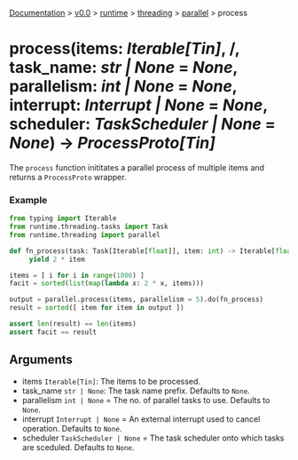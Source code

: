 [Documentation](/docs/documentation.md) >
 [v0.0](/docs/0.0/version.md) >
  [runtime](/docs/0.0/runtime/module.md) >
   [threading](/docs/0.0/runtime/threading/module.md) >
    [parallel](/docs/0.0/runtime/threading/parallel/module.md) >
     process

# process(items: _Iterable[Tin]_, /, task_name: _str | None_ = _None_, parallelism: _int | None_ = _None_, interrupt: _Interrupt | None_ = _None_, scheduler: _TaskScheduler | None_ = _None_) -> _ProcessProto[Tin]_

The `process` function inititates a parallel process of multiple items and returns a `ProcessProto` wrapper.

### Example

```python
from typing import Iterable
from runtime.threading.tasks import Task
from runtime.threading import parallel

def fn_process(task: Task[Iterable[float]], item: int) -> Iterable[float]:
     yield 2 * item

items = [ i for i in range(1000) ]
facit = sorted(list(map(lambda x: 2 * x, items)))

output = parallel.process(items, parallelism = 5).do(fn_process)
result = sorted([ item for item in output ])

assert len(result) == len(items)
assert facit == result
```

## Arguments

- items `Iterable[Tin]`: The items to be processed.
- task_name `str | None`: The task name prefix. Defaults to `None`.
- parallelism `int | None` = The no. of parallel tasks to use. Defaults to `None`.
- interrupt `Interrupt | None` = An external interrupt used to cancel operation. Defaults to `None`.
- scheduler `TaskScheduler | None` = The task scheduler onto which tasks are sceduled. Defaults to `None`.